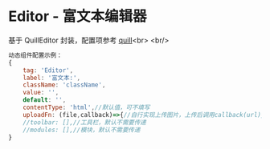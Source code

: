 # Editor - 富文本编辑器

基于 QuillEditor 封装，配置项参考 [quill](https://quilljs.com/docs/quickstart/ "https://quilljs.com/docs/quickstart/")<br>
<br/>

```javascript
动态组件配置示例：
{
    tag: 'Editor',
    label: '富文本:',
    className: 'className',
    value: '',
    default: '',
    contentType: 'html',//默认值，可不填写
    uploadFn: (file,callback)=>{//自行实现上传图片，上传后调用callback(url)}
    //toolbar: [],//工具栏，默认不需要传递
    //modules: [],//模块，默认不需要传递
}
```